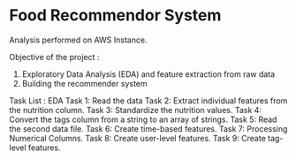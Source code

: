 # Food Recommendor System 
Analysis performed on AWS Instance.

Objective of the project : 
1. Exploratory Data Analysis (EDA) and feature extraction from raw data 
2. Building the recommender system

Task List : EDA
Task 1: Read the data
Task 2: Extract individual features from the nutrition column.
Task 3: Standardize the nutrition values.
Task 4: Convert the tags column from a string to an array of strings.
Task 5: Read the second data file.
Task 6:  Create time-based features.
Task 7: Processing Numerical Columns. 
Task 8: Create user-level features.
Task 9: Create tag-level features.
